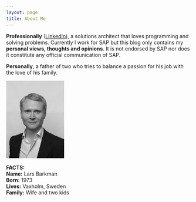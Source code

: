 ```yaml
---
layout: page
title: About Me
---
```


**Professionally** ([LinkedIn](https://se.linkedin.com/in/larsbarkman)), a solutions architect that loves programming and solving problems. Currently I work for SAP but this blog only contains my **personal views, thoughts and opinions**. It is not endorsed by SAP nor does it constitute any official communication of SAP.

**Personally**, a father of two who tries to balance a passion for his job with the love of his family.

<img src="/images/Lars_Barkman.jpg" alt="Image Lars Barkman" style="width:158px;height:211px;">

**FACTS:**  
**Name:** Lars Barkman  
**Born:** 1973  
**Lives:** Vaxholm, Sweden  
**Family:** Wife and two kids  
